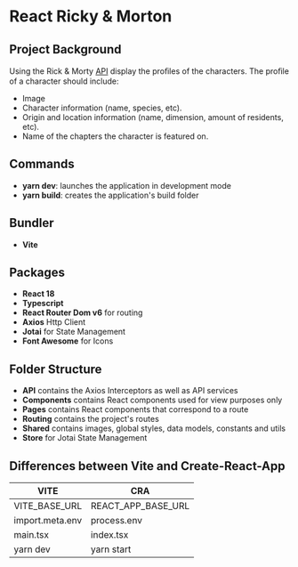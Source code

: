 # React Ricky & Morton

## Project Background
Using the Rick & Morty [API](https://rickandmortyapi.com/) display the proﬁles of the characters.
The proﬁle of a character should include:
* Image
* Character information (name, species, etc).
* Origin and location information (name, dimension, amount of residents, etc).
* Name of the chapters the character is featured on.

## Commands
* **yarn dev**: launches the application in development mode
* **yarn build**: creates the application's build folder

## Bundler
* **Vite**

## Packages
* **React 18**
* **Typescript**
* **React Router Dom v6** for routing
* **Axios** Http Client 
* **Jotai** for State Management
* **Font Awesome** for Icons

## Folder Structure
* **API** contains the Axios Interceptors as well as API services
* **Components** contains React components used for view purposes only
* **Pages** contains React components that correspond to a route
* **Routing** contains the project's routes   
* **Shared** contains images, global styles, data models, constants and utils
* **Store** for Jotai State Management

## Differences between Vite and Create-React-App 

| VITE              | CRA                   |
| ----------------- | --------------------- |
| VITE_BASE_URL     | REACT_APP_BASE_URL    |
| import.meta.env   | process.env           |
| main.tsx          | index.tsx             |
| yarn dev          | yarn start            |
